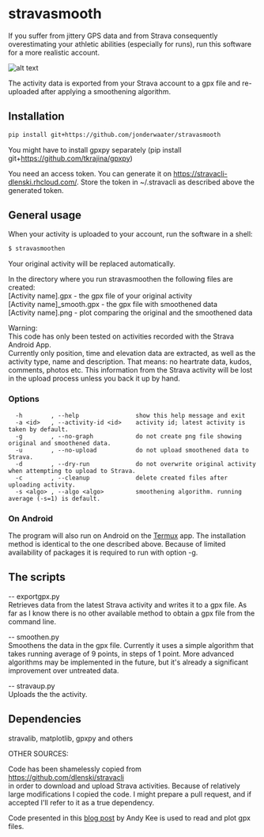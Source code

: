 # stravasmooth

If you suffer from jittery GPS data and from Strava consequently overestimating your athletic abilities (especially for runs), run this software for a more realistic account.

![alt text](https://github.com/jonderwaater/stravasmooth/blob/master/example.png "Before & after")

The activity data is exported from your Strava account to a gpx file and re-uploaded after applying a smoothening algorithm.

## Installation

````bash
pip install git+https://github.com/jonderwaater/stravasmooth  
````
You might have to install gpxpy separately (pip install git+https://github.com/tkrajina/gpxpy)

You need an access token. You can generate it on https://stravacli-dlenski.rhcloud.com/. Store the token in ~/.stravacli as described above the generated token.

## General usage
When your activity is uploaded to your account, run the software in a shell:
````bash
$ stravasmoothen
````
Your original activity will be replaced automatically. 

In the directory where you run stravasmoothen the following files are created:  
[Activity name].gpx           - the gpx file of your original activity  
[Activity name]_smooth.gpx    - the gpx file with smoothened data  
[Activity name].png           - plot comparing the original and the smoothened data  

Warning:  
This code has only been tested on activities recorded with the Strava Android App.  
Currently only position, time and elevation data are extracted, as well as the activity type, name and description.
That means: no heartrate data, kudos, comments, photos etc. This information from the Strava activity will be lost in the upload process unless you back it up by hand.

### Options
```
  -h        , --help                show this help message and exit
  -a <id>   , --activity-id <id>    activity id; latest activity is taken by default.
  -g        , --no-graph            do not create png file showing original and smoothened data.
  -u        , --no-upload           do not upload smoothened data to Strava.
  -d        , --dry-run             do not overwrite original activity when attempting to upload to Strava.
  -c        , --cleanup             delete created files after uploading activity.  
  -s <algo> , --algo <algo>         smoothening algorithm. running average (-s=1) is default.

```

### On Android
The program will also run on Android on the [Termux](https://play.google.com/store/apps/details?id=com.termux&hl=en) app. The installation method is identical to the one described above. Because of limited availability of packages it is required to run with option -g.

## The scripts

-- exportgpx.py  
Retrieves data from the latest Strava activity and writes it to a gpx file. As far as I know there is no other available method  to obtain a gpx file from the command line.  

-- smoothen.py  
Smoothens the data in the gpx file. Currently it uses a simple algorithm that takes running average of 9 points, in steps of 1 point. More advanced algorithms may be implemented in the future, but it's already a significant improvement over untreated data.

-- stravaup.py  
Uploads the the activity.  


## Dependencies
stravalib, matplotlib, gpxpy and others


OTHER SOURCES:  

Code has been shamelessly copied from  
https://github.com/dlenski/stravacli  
in order to download and upload Strava activities. Because of relatively large modifications I copied the code. I might prepare a pull request, and if accepted I'll refer to it as a true dependency.

Code presented in this [blog post](http://andykee.com/visualizing-strava-tracks-with-python.html) by Andy Kee is used to read and plot gpx files.



